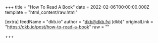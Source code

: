 
+++
title = "How To Read A Book"
date = 2022-02-06T00:00:00.000Z
template = "html_content/raw.html"

[extra]
feedName = "dkb.io"
author = "dkb@dkb.fyi (dkb)"
originalLink = "https://dkb.io/post/how-to-read-a-book"
raw = ""

+++

